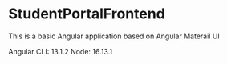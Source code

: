 # StudentPortalFrontend

This is a basic Angular application based on Angular Materail UI

Angular CLI: 13.1.2
Node: 16.13.1
